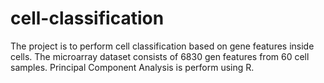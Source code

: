 # cell-classification
The project is to perform cell classification based on gene features inside cells. The microarray dataset consists of 6830 gen features from 60 cell samples. Principal Component Analysis is perform using R. 
